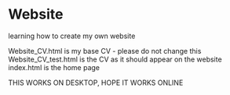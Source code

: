 # Website

learning how to create my own website

Website_CV.html is my base CV - please do not change this
Website_CV_test.html is the CV as it should appear on the website
index.html is the home page

THIS WORKS ON DESKTOP, HOPE IT WORKS ONLINE